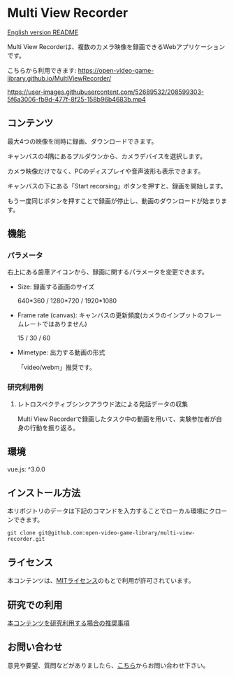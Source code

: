 # Multi View Recorder

[English version README](https://github.com/open-video-game-library/MultiViewRecorder/blob/master/README.md)

Multi View Recorderは、複数のカメラ映像を録画できるWebアプリケーションです。

こちらから利用できます: https://open-video-game-library.github.io/MultiViewRecorder/

https://user-images.githubusercontent.com/52689532/208599303-5f6a3006-fb9d-477f-8f25-158b96b4683b.mp4


## コンテンツ

最大4つの映像を同時に録画、ダウンロードできます。

キャンバスの4隅にあるプルダウンから、カメラデバイスを選択します。

カメラ映像だけでなく、PCのディスプレイや音声波形も表示できます。

キャンバスの下にある「Start recorsing」ボタンを押すと、録画を開始します。

もう一度同じボタンを押すことで録画が停止し、動画のダウンロードが始まります。


## 機能

### パラメータ

右上にある歯車アイコンから、録画に関するパラメータを変更できます。

- Size: 録画する画面のサイズ

   640\*360 / 1280\*720 / 1920\*1080

- Frame rate (canvas): キャンバスの更新頻度(カメラのインプットのフレームレートではありません)

   15 / 30 / 60

- Mimetype: 出力する動画の形式

   「video/webm」推奨です。

### 研究利用例

1. レトロスペクティブシンクアラウド法による発話データの収集

   Multi View Recorderで録画したタスク中の動画を用いて、実験参加者が自身の行動を振り返る。


## 環境

vue.js: ^3.0.0


## インストール方法

本リポジトリのデータは下記のコマンドを入力することでローカル環境にクローンできます。

```
git clone git@github.com:open-video-game-library/multi-view-recorder.git
```


## ライセンス

本コンテンツは、[MITライセンス](https://github.com/open-video-game-library/MultiViewRecorder/blob/master/LICENSE.md)のもとで利用が許可されています。


## 研究での利用

[本コンテンツを研究利用する場合の推奨事項](https://github.com/open-video-game-library/MultiViewRecorder/blob/master/RESEARCH_USE.JP.md)


## お問い合わせ

意見や要望、質問などがありましたら、[こちら](https://openvideogame.cc/contact/)からお問い合わせ下さい。
